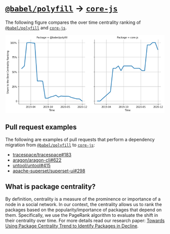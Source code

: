 # [`@babel/polyfill`](https://www.npmjs.com/package/@babel/polyfill) -> [`core-js`](https://www.npmjs.com/package/core-js)

The following figure compares the over time centrality ranking of [`@babel/polyfill`](https://www.npmjs.com/package/@babel/polyfill) and [`core-js`](https://www.npmjs.com/package/core-js).

![the centrality of @babel/polyfill and core-js](../figs/@babel_polyfill_core-js.png)

## Pull request examples

The following are examples of pull requests that perform a dependency migration from [`@babel/polyfill`](https://www.npmjs.com/package/@babel/polyfill) to [`core-js`](https://www.npmjs.com/package/core-js):

- [tracespace/tracespace#183](https://github.com/tracespace/tracespace/pull/183)
- [aragon/aragon-cli#622](https://github.com/aragon/aragon-cli/pull/622)
- [untool/untool#415](https://github.com/untool/untool/pull/415)
- [apache-superset/superset-ui#298](https://github.com/apache-superset/superset-ui/pull/298)

## What is package centrality?

By definition, centrality is a measure of the prominence or importance of a node in a social network.
In our context, the centrality allows us to rank the packages based on the popularity/importance of packages that depend on them.
Specifically, we use the PageRank algorithm to evaluate the shift in their centrality over time.
For more details read our research paper: [Towards Using Package Centrality Trend to Identify Packages in Decline](https://arxiv.org/abs/2107.10168).
